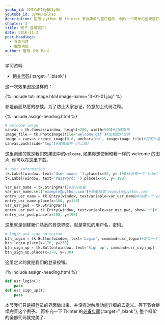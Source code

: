```yaml
---
youku_id: XMTYxMTEyNDIyNA
youtube_id: 3yVR0H5lhso
description: 使用 python 和 tkinter 来做简单的窗口程序. 制作一个简单的登录窗口练习.
chapter: 3
title: 例子 登录窗口1
date: 2016-11-3
post-headings:
  - 界面创建
  - 触发功能
author: 潘雨 (Mr_Pan)
---
```


学习资料:
  * [相关代码](https://github.com/MorvanZhou/tutorials/tree/master/tkinterTUT/tk13_login_example){:target="_blank"}


这一次效果图是这样的：

{% include tut-image.html image-name="3-01-01.jpg" %}

都是前面熟悉的参数。为了防止大家忘记，特意加上代码注释。





{% include assign-heading.html %}

```python
# welcome image
canvas = tk.Canvas(window, height=200, width=500)#创建画布
image_file = tk.PhotoImage(file='welcome.gif')#加载图片文件
image = canvas.create_image(0,0, anchor='nw', image=image_file)#将图片置于画布上
canvas.pack(side='top')#放置画布（为上端）
```

这里创建的就是我们效果图中的`welcome`, 如果你想使用和我一样的 welcome 的图片, 你可以在[这里](/static/results/tkinter/3-01-02.gif)下载。

```python
# user information
tk.Label(window, text='User name: ').place(x=50, y= 150)#创建一个`label`名为`User name: `置于坐标（50,150）
tk.Label(window, text='Password: ').place(x=50, y= 190)

var_usr_name = tk.StringVar()#定义变量
var_usr_name.set('example@python.com')#变量赋值'example@python.com'
entry_usr_name = tk.Entry(window, textvariable=var_usr_name)#创建一个`entry`，显示为变量`var_usr_name`即图中的`example@python.com`
entry_usr_name.place(x=160, y=150)
var_usr_pwd = tk.StringVar()
entry_usr_pwd = tk.Entry(window, textvariable=var_usr_pwd, show='*')#`show`这个参数将输入的密码变为`***`的形式
entry_usr_pwd.place(x=160, y=190)
```

这里就是创建我们熟悉的登录界面，就是常见的用户名，密码。

```python
# login and sign up button
btn_login = tk.Button(window, text='Login', command=usr_login)#定义一个`button`按钮，名为`Login`,触发命令为`usr_login`
btn_login.place(x=170, y=230)
btn_sign_up = tk.Button(window, text='Sign up', command=usr_sign_up)
btn_sign_up.place(x=270, y=230)
```

这里定义的就是我们的登录按钮。








{% include assign-heading.html %}

```python
def usr_login():
    pass
def usr_sign_up():
    pass
```

本节我们只是把登录的界面做出来，并没有对触发功能详细的去定义。等下节会继续完善这个例子。
再补充一下 Tkinter 的[必备步骤](https://github.com/MorvanZhou/tutorials/tree/master/tkinterTUT/tk13_login_example){:target="_blank"},
整个框架的全部代码就完美了.